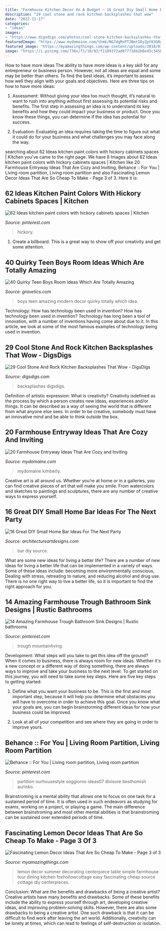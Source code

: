 ```yaml
---
title: "Farmhouse Kitchen Decor On A Budget ~ 16 Great Diy Small Home Bar Ideas For The Next Party"
description: "29 cool stone and rock kitchen backsplashes that wow"
date: "2022-11-17"
categories:
- "ideas"
images:
- "https://www.digsdigs.com/photos/cool-stone-kitchen-backsplashes-that-wow-7.jpg"
featuredImage: "https://www.mydomaine.com/thmb/NG7dgMxPTJBmtIDyZpY83GRgAbs=/3024x4032/filters:fill(auto,1)/IMG_7654-c295f2c54c204948a876f69ce7235eab.jpg"
featured_image: "https://myamazingthings.com/wp-content/uploads/2018/03/lemon-decor-13-.jpg"
image: "https://i.pinimg.com/736x/f1/10/93/f1109372ad877716b2b8e45c345b6e5a.jpg"
---
```



How to have more ideas
The ability to have more ideas is a key skill for any entrepreneur or business person. However, not all ideas are equal and some may be better than others. To find the best ideas, it’s important to assess how well they align with your goals and objectives. Here are three tips on how to have more ideas:
1. Assessment: Without giving your idea too much thought, it’s natural to want to rush into anything without first assessing its potential risks and benefits. The first step in assessing an idea is to understand its key benefits and how they could impact your business or product. Once you know these things, you can determine if the idea has potential for success.

2. Evaluation: Evaluating an idea requires taking the time to figure out what it could do for your business and what challenges you may face along the way.

	

		
searching about 62 Ideas kitchen paint colors with hickory cabinets spaces | Kitchen you've came to the right page. We have 8 Images about 62 Ideas kitchen paint colors with hickory cabinets spaces | Kitchen like 20 Farmhouse Entryway Ideas That Are Cozy and Inviting, Behance :: For You | Living room partition, Living room partition and also Fascinating Lemon Decor Ideas That Are So Cheap To Make - Page 3 of 3. Here it is:
		
    
## 62 Ideas Kitchen Paint Colors With Hickory Cabinets Spaces | Kitchen

<img loading=lazy src="https://i.pinimg.com/736x/3a/84/c2/3a84c26b7f20508a8553e3551a8d0a45.jpg" onerror="this.onerror=null;this.src='https://tse4.mm.bing.net/th?id=OIP.1LqP8Y6W9P2BaQU-PWRQ1QAAAA&amp;pid=15.1';" alt="62 Ideas kitchen paint colors with hickory cabinets spaces | Kitchen">

_Source: pinterest.com_

>hickory. 

	

1. Create a billboard. This is a great way to show off your creativity and get some attention.

    
## 40 Quirky Teen Boys Room Ideas Which Are Totally Amazing

<img loading=lazy src="https://www.gravetics.com/wp-content/uploads/2017/06/Modern-Room-Decor-Idea.jpg" onerror="this.onerror=null;this.src='https://tse1.mm.bing.net/th?id=OIP.yDBP20Ouolsrns_n4IY1NgHaLI&amp;pid=15.1';" alt="40 Quirky Teen Boys Room Ideas Which Are Totally Amazing">

_Source: gravetics.com_

>boys teen amazing modern decor quirky totally which idea. 

	

Technology: How has technology been used in invention?
How has technology been used in invention? Technology has long been a tool of innovation, with a number of inventions having come about due to it. In this article, we look at some of the most famous examples of technology being used in invention.

    
## 29 Cool Stone And Rock Kitchen Backsplashes That Wow - DigsDigs

<img loading=lazy src="https://www.digsdigs.com/photos/cool-stone-kitchen-backsplashes-that-wow-7.jpg" onerror="this.onerror=null;this.src='https://tse1.mm.bing.net/th?id=OIP.T769rk4dpX3Jxm8a-LQQzgHaJ4&amp;pid=15.1';" alt="29 Cool Stone And Rock Kitchen Backsplashes That Wow - DigsDigs">

_Source: digsdigs.com_

>backsplashes digsdigs. 

	

Definition of artistic expression: What is creativity?
Creativity isdefined as the process by which a person creates new ideas, experiences and/or things. It can be described as a way of seeing the world that is different from what anyone else sees. In order to be creative, somebody must have an innovative mind and be able to think outside the box.

    
## 20 Farmhouse Entryway Ideas That Are Cozy And Inviting

<img loading=lazy src="https://www.mydomaine.com/thmb/NG7dgMxPTJBmtIDyZpY83GRgAbs=/3024x4032/filters:fill(auto,1)/IMG_7654-c295f2c54c204948a876f69ce7235eab.jpg" onerror="this.onerror=null;this.src='https://tse4.mm.bing.net/th?id=OIP._4XxrVp0U-jxNk1D860nkAHaJ4&amp;pid=15.1';" alt="20 Farmhouse Entryway Ideas That Are Cozy and Inviting">

_Source: mydomaine.com_

>mydomaine kimberly. 

	

Creative art is all around us. Whether you’re at home or in a galleries, you can find creative pieces of art that will make you smile. From watercolors and sketches to paintings and sculptures, there are any number of creative ways to express yourself.

    
## 16 Great DIY Small Home Bar Ideas For The Next Party

<img loading=lazy src="https://www.architectureartdesigns.com/wp-content/uploads/2015/05/347.jpg" onerror="this.onerror=null;this.src='https://tse4.mm.bing.net/th?id=OIP.qTqZfqwmLmWmakzlwJCINQHaKA&amp;pid=15.1';" alt="16 Great DIY Small Home Bar Ideas For The Next Party">

_Source: architectureartdesigns.com_

>bar diy source. 

	

What are some new ideas for living a better life?
There are a number of new ideas for living a better life that can be implemented in a variety of ways. Some of these ideas include: becoming more environmentally conscious, Dealing with stress, retreating to nature, and reducing alcohol and drug use. There is no one right way to live a better life, so it is important to find the right approach for you.

    
## 14 Amazing Farmhouse Trough Bathroom Sink Designs | Rustic Bathrooms

<img loading=lazy src="https://i.pinimg.com/736x/b7/96/f2/b796f263e6d30d95751ef0dab5efc9ba.jpg" onerror="this.onerror=null;this.src='https://tse1.mm.bing.net/th?id=OIP.sYvfLWlInHhlK4ug51nRigHaLI&amp;pid=15.1';" alt="14 Amazing Farmhouse Trough Bathroom Sink Designs | Rustic bathrooms">

_Source: pinterest.com_

>trough mountainliving. 

	

Development: What steps will you take to get this idea off the ground?
When it comes to business, there is always room for new ideas. Whether it's a new concept or a different way of doing something, there are always ways to improve and take your business to the next level. To get started on this journey, you will need to take some key steps. Here are five key steps to getting started:
1. Define what you want your business to be. This is the first and most important step, because it will help you determine what obstacles you will have to overcome in order to achieve this goal. Once you know what your goals are, you can begin brainstorming different ideas for how your business could be improved.

2. Look at all of your competition and see where they are going in order to improve yours.

    
## Behance :: For You | Living Room Partition, Living Room Partition

<img loading=lazy src="https://i.pinimg.com/736x/f1/10/93/f1109372ad877716b2b8e45c345b6e5a.jpg" onerror="this.onerror=null;this.src='https://tse2.mm.bing.net/th?id=OIP.VCt88E0ytS60cTG1UYNWfwHaJ4&amp;pid=15.1';" alt="Behance :: For You | Living room partition, Living room partition">

_Source: pinterest.com_

>partition ourhousestyle soggiorno ideas07 divisore besthomish aurinko. 

	

Brainstroming is a mental ability that allows one to focus on one task for a sustained period of time. It is often used in such endeavors as studying for exams, working on a project, or playing a game. The main difference between brainstroming and most other mental abilities is that brainstroming can be sustained over extended periods of time.

    
## Fascinating Lemon Decor Ideas That Are So Cheap To Make - Page 3 Of 3

<img loading=lazy src="https://myamazingthings.com/wp-content/uploads/2018/03/lemon-decor-13-.jpg" onerror="this.onerror=null;this.src='https://tse1.mm.bing.net/th?id=OIP.sXV6D3B7YU3yynJJDlbZ9QHaLI&amp;pid=15.1';" alt="Fascinating Lemon Decor Ideas That Are So Cheap To Make - Page 3 of 3">

_Source: myamazingthings.com_

>lemon decor summer decorating centerpiece table simple farmhouse tour dining kitchen foxhollowcottage easy fascinating cheap source cottage diy centerpieces. 

	

Conclusion: What are the benefits and drawbacks of being a creative artist?
Creative artists have many benefits and drawbacks. Some of these benefits include the ability to express yourself through art, developing creative ideas, and improving problem-solving skills. However, there are also some drawbacks to being a creative artist. One such drawback is that it can be difficult to find work after leaving the art world. Additionally, creativity can be lonely at times, which can lead to feelings of self-destruction or isolation.

